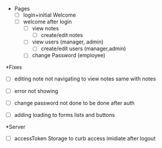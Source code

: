 * Pages
  * [ ] login+initial Welcome
  * [ ] welcome after login
    * [ ] view notes
      * [ ] create/edit notes
    * [ ] view users (manager, admin)
      * [ ] create/edit users (manager,admin)
    * [ ] change Password (employee)

*Fixes
  * [ ] editing note not navigating to view notes same with notes
  * [ ]  error not showing
  * [ ]  change password not done to be done after auth
  * [ ]  adding loading to forms lists and buttons


*Server
  * [ ] accessToken Storage to curb access imidiate after logout
